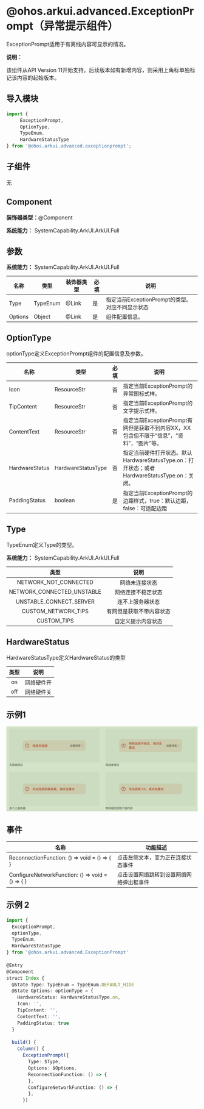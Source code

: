 #  @ohos.arkui.advanced.ExceptionPrompt（异常提示组件）

ExceptionPrompt适用于有离线内容可显示的情况。

**说明：**

该组件从API Version 11开始支持。后续版本如有新增内容，则采用上角标单独标记该内容的起始版本。

## 导入模块

```ts
import {
     ExceptionPrompt,
     OptionType,
     TypeEnum,
     HardwareStatusType
} from '@ohos.arkui.advanced.exceptionprompt';
```

##  子组件

无

##  Component

**装饰器类型：**@Component

**系统能力：** SystemCapability.ArkUI.ArkUI.Full

## 参数

**系统能力：** SystemCapability.ArkUI.ArkUI.Full

| 名称        | 类型 | 装饰器类型 | 必填        | 说明                            |
| ----------- | ---------- | ------| --------------------------------- | --------------------------------- |
| Type | TypeEnum | @Link | 是   | 指定当前ExceptionPrompt的类型。对应不同显示状态 |
| Options | Object | @Link | 是 | 组件配置信息。 |

##  OptionType

optionType定义ExceptionPrompt组件的配置信息及参数。

| 名称           | 类型               | 必填 | 说明                                                         |
| -------------- | ------------------ | ---- | ------------------------------------------------------------ |
| Icon           | ResourceStr        | 否   | 指定当前ExceptionPrompt的异常图标式样。                      |
| TipContent     | ResourceStr        | 否   | 指定当前ExceptionPrompt的文字提示式样。                      |
| ContentText    | ResourceStr        | 否   | 指定当前ExceptionPrompt有网但是获取不到内容XX，XX包含但不限于“信息”，“资料”，“图片”等。 |
| HardwareStatus | HardwareStatusType | 否   | 指定当前硬件打开状态。默认HardwareStatusType.on：打开状态；或者HardwareStatusType.on：关闭。 |
| PaddingStatus  | boolean            | 是   | 指定当前ExceptionPrompt的边距样式，true：默认边距，false：可适配边距 |

## Type

TypeEnum定义Type的类型。

**系统能力：** SystemCapability.ArkUI.ArkUI.Full

|            类型            |           说明           |
| :------------------------: | :----------------------: |
|   NETWORK_NOT_CONNECTED    |      网络未连接状态      |
| NETWORK_CONNECTED_UNSTABLE |    网络连接不稳定状态    |
|  UNSTABLE_CONNECT_SERVER   |     连不上服务器状态     |
|    CUSTOM_NETWORK_TIPS     | 有网但是获取不带内容状态 |
|        CUSTOM_TIPS         |    自定义提示内容状态    |
## HardwareStatus

HardwareStatusType定义HardwareStatus的类型

| 类型 |    说明    |
| :--: | :--------: |
|  on  | 网络硬件开 |
| off  | 网络硬件关 |



## 示例1

![ExceptionPrompt](figures/ExceptionPrompt.png)

## 事件

| 名称                                                   | 功能描述                                 |
| ------------------------------------------------------ | ---------------------------------------- |
| ReconnectionFunction: () => void = () => { }           | 点击左侧文本，变为正在连接状态事件       |
| ConfigureNetworkFunction: () =&gt; void = () =&gt; { } | 点击设置网络跳转到设置网络网络弹出框事件 |

## 示例 2

```ts
import {
  ExceptionPrompt,
  optionType,
  TypeEnum,
  HardwareStatusType
} from '@ohos.arkui.advanced.ExceptionPrompt'

@Entry
@Component
struct Index {
  @State Type: TypeEnum = TypeEnum.DEFAULT_HIDE
  @State Options: optionType = {
    HardwareStatus: HardwareStatusType.on,
    Icon: '',
    TipContent: '',
    ContentText: '',
    PaddingStatus: true
  }

  build() {
    Column() {
      ExceptionPrompt({
        Type: $Type,
        Options: $Options,
        ReconnectionFunction: () => {
        },
        ConfigureNetworkFunction: () => {
        },
      })

```

### 

